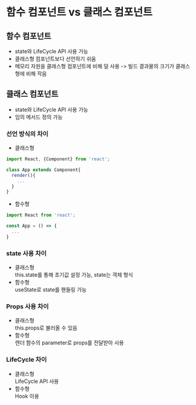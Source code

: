 # 함수 컴포넌트 vs 클래스 컴포넌트

## 함수 컴포넌트

- state와 LifeCycle API 사용 가능
- 클래스형 컴포넌트보다 선언하기 쉬움
- 메모리 자원을 클래스형 컴포넌트에 비해 덜 사용
  -> 빌드 결과물의 크기가 클래스형에 비해 작음

## 클래스 컴포넌트

- state와 LifeCycle API 사용 가능
- 임의 메서드 정의 가능

### 선언 방식의 차이

- 클래스형

```js
import React, {Component} from 'react';

class App extends Component{
  render(){
    ...
  }
}
```

- 함수형

```js
import React from 'react';

const App = () => {
  ...
}
```

### state 사용 차이

- 클래스형 <br>
  this.state를 통해 초기값 설정 가능, state는 객체 형식
- 함수형 <br>
  useState로 state를 핸들링 가능

### Props 사용 차이

- 클래스형 <br>
  this.props로 불러올 수 있음
- 함수형 <br>
  렌더 함수의 parameter로 props를 전달받아 사용

### LifeCycle 차이

- 클래스형 <br>
  LifeCycle API 사용
- 함수형 <br>
  Hook 이용
